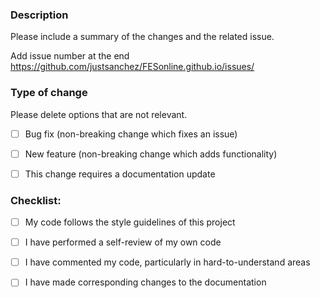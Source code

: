 ### Description

Please include a summary of the changes and the related issue. 


Add issue number at the end
https://github.com/justsanchez/FESonline.github.io/issues/


### Type of change

Please delete options that are not relevant.

- [ ] Bug fix (non-breaking change which fixes an issue)
- [ ] New feature (non-breaking change which adds functionality)
- [ ] This change requires a documentation update


### Checklist:

- [ ] My code follows the style guidelines of this project
- [ ] I have performed a self-review of my own code
- [ ] I have commented my code, particularly in hard-to-understand areas
- [ ] I have made corresponding changes to the documentation


